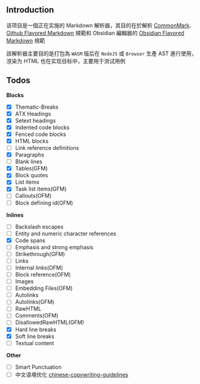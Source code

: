 ## Introduction

该项目是一個正在实施的 Markdown 解析器，其目的在於解析 [CommonMark](https://commonmark.org/)、[Github Flavored Markdown](https://github.github.com/gfm/)
規範和 Obsidian 編輯器的 [Obsidian Flavored Markdown](https://help.obsidian.md/Editing+and+formatting/Obsidian+Flavored+Markdown) 規範

該解析器主要目的是打包為 `WASM` 版后在 `NodeJS` 或 `Browser` 生產 AST 進行使用，渲染为 HTML 也在实现目标中，主要用于测试用例

## Todos

**Blocks**

- [x] Thematic-Breaks
- [x] ATX Headings
- [x] Setext headings
- [x] Indented code blocks
- [x] Fenced code blocks
- [x] HTML blocks
- [ ] Link reference definitions
- [x] Paragraphs
- [ ] Blank lines
- [x] Tables(GFM)
- [x] Block quotes
- [x] List items
- [x] Task list items(GFM)
- [ ] Callouts(OFM)
- [ ] Block defining id(OFM)

**Inlines**

- [ ] Backslash escapes
- [ ] Entity and numeric character references
- [x] Code spans
- [ ] Emphasis and strong emphasis
- [ ] Strikethrough(GFM)
- [ ] Links
- [ ] Internal links(OFM)
- [ ] Block reference(OFM)
- [ ] Images
- [ ] Embedding Files(OFM)
- [ ] Autolinks
- [ ] Autolinks(GFM)
- [ ] RawHTML
- [ ] Comments(OFM)
- [ ] DisallowedRawHTML(GFM)
- [x] Hard line breaks
- [x] Soft line breaks
- [ ] Textual content

**Other**

- [ ] Smart Punctuation
- [ ] 中文语境优化 [chinese-copywriting-guidelines](https://github.com/sparanoid/chinese-copywriting-guidelines)